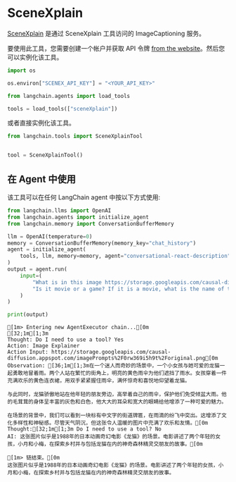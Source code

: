 # SceneXplain


[SceneXplain](https://scenex.jina.ai/) 是通过 SceneXplain 工具访问的 ImageCaptioning 服务。

要使用此工具，您需要创建一个帐户并获取 API 令牌 [from the website](https://scenex.jina.ai/api)。然后您可以实例化该工具。


```python
import os

os.environ["SCENEX_API_KEY"] = "<YOUR_API_KEY>"
```


```python
from langchain.agents import load_tools

tools = load_tools(["sceneXplain"])
```

或者直接实例化该工具。


```python
from langchain.tools import SceneXplainTool


tool = SceneXplainTool()
```

## 在 Agent 中使用

该工具可以在任何 LangChain agent 中按以下方式使用:


```python
from langchain.llms import OpenAI
from langchain.agents import initialize_agent
from langchain.memory import ConversationBufferMemory

llm = OpenAI(temperature=0)
memory = ConversationBufferMemory(memory_key="chat_history")
agent = initialize_agent(
    tools, llm, memory=memory, agent="conversational-react-description", verbose=True
)
output = agent.run(
    input=(
        "What is in this image https://storage.googleapis.com/causal-diffusion.appspot.com/imagePrompts%2F0rw369i5h9t%2Foriginal.png. "
        "Is it movie or a game? If it is a movie, what is the name of the movie?"
    )
)

print(output)
```

    
    
    [1m> Entering new AgentExecutor chain...[0m
    [32;1m[1;3m
    Thought: Do I need to use a tool? Yes
    Action: Image Explainer
    Action Input: https://storage.googleapis.com/causal-diffusion.appspot.com/imagePrompts%2F0rw369i5h9t%2Foriginal.png[0m
    Observation: [36;1m[1;3m在一个迷人而奇妙的场景中，一个小女孩与她可爱的龙猫一起勇敢地冒着雨。两个人站在繁忙的街角上，明亮的黄色雨伞为他们遮挡了雨水。女孩穿着一件充满欢乐的黄色连衣裙，用双手紧紧握住雨伞，满怀惊奇和喜悦地仰望着龙猫。
    
    与此同时，龙猫骄傲地站在他年轻的朋友旁边，高举着自己的雨伞，保护他们免受倾盆大雨。他的毛茸茸的身体呈丰富的灰色和白色，他大大的耳朵和宽大的眼睛给他增添了一种可爱的魅力。
    
    在场景的背景中，我们可以看到一块标有中文字的街道牌匾，在雨滴的纷飞中突出。这增添了文化多样性和神秘感。尽管天气阴沉，但这张令人温暖的图片中充满了欢乐和友情。[0m
    Thought:[32;1m[1;3m Do I need to use a tool? No
    AI: 这张图片似乎是1988年的日本动画奇幻电影《龙猫》的场景。电影讲述了两个年轻的女孩，小月和小梅，在探索乡村并与包括龙猫在内的神奇森林精灵交朋友的故事。[0m
    
    [1m> 链结束。[0m
    这张图片似乎是1988年的日本动画奇幻电影《龙猫》的场景。电影讲述了两个年轻的女孩，小月和小梅，在探索乡村并与包括龙猫在内的神奇森林精灵交朋友的故事。
    
